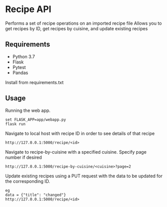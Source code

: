 # Recipe API

Performs a set of recipe operations on an imported recipe file
Allows you to get recipes by ID, get recipes by cuisine, and update existing recipes

## Requirements

- Python 3.7
- Flask
- Pytest
- Pandas

Install from requirements.txt


## Usage

Running the web app.

```
set FLASK_APP=app/webapp.py
flask run
```
Navigate to local host with recipe ID in order to see details of that recipe
```
http://127.0.0.1:5000/recipe/<id>
```


Navigate to recipe-by-cuisine with a specified cuisine.
Specify page number if desired
```
http://127.0.0.1:5000/recipe-by-cuisine/<cuisine>?page=2
```


Update existing recipes using a PUT request with the data to be updated for the corresponding ID.
```
eg
data = {"title": "changed"}
http://127.0.0.1:5000/recipe/<id>
```

